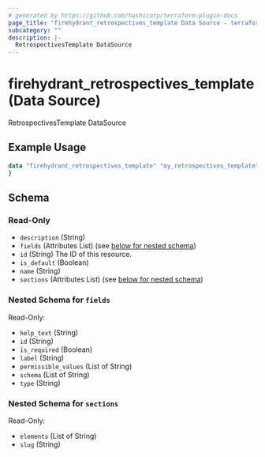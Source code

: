 ```yaml
---
# generated by https://github.com/hashicorp/terraform-plugin-docs
page_title: "firehydrant_retrospectives_template Data Source - terraform-provider-firehydrant"
subcategory: ""
description: |-
  RetrospectivesTemplate DataSource
---
```


# firehydrant_retrospectives_template (Data Source)

RetrospectivesTemplate DataSource

## Example Usage

```terraform
data "firehydrant_retrospectives_template" "my_retrospectives_template" {
}
```

<!-- schema generated by tfplugindocs -->
## Schema

### Read-Only

- `description` (String)
- `fields` (Attributes List) (see [below for nested schema](#nestedatt--fields))
- `id` (String) The ID of this resource.
- `is_default` (Boolean)
- `name` (String)
- `sections` (Attributes List) (see [below for nested schema](#nestedatt--sections))

<a id="nestedatt--fields"></a>
### Nested Schema for `fields`

Read-Only:

- `help_text` (String)
- `id` (String)
- `is_required` (Boolean)
- `label` (String)
- `permissible_values` (List of String)
- `schema` (List of String)
- `type` (String)


<a id="nestedatt--sections"></a>
### Nested Schema for `sections`

Read-Only:

- `elements` (List of String)
- `slug` (String)
